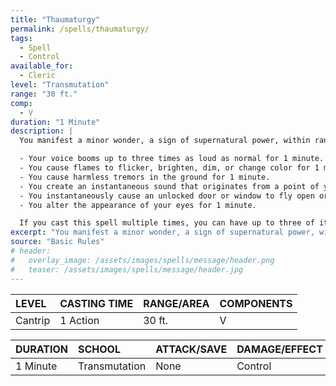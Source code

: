 ```yaml
---
title: "Thaumaturgy"
permalink: /spells/thaumaturgy/
tags:
  - Spell
  - Control
available_for:
  - Cleric
level: "Transmutation"
range: "30 ft."
comp:
  - V
duration: "1 Minute"
description: |
  You manifest a minor wonder, a sign of supernatural power, within range. You create one of the following magical effects within range:

  - Your voice booms up to three times as loud as normal for 1 minute.
  - You cause flames to flicker, brighten, dim, or change color for 1 minute.
  - You cause harmless tremors in the ground for 1 minute.
  - You create an instantaneous sound that originates from a point of your choice within range, such as a rumble of thunder, the cry of a raven, or ominous whispers.
  - You instantaneously cause an unlocked door or window to fly open or slam shut.
  - You alter the appearance of your eyes for 1 minute.

  If you cast this spell multiple times, you can have up to three of its 1-minute effects active at a time, and you can dismiss such an effect as an action.
excerpt: "You manifest a minor wonder, a sign of supernatural power, within range."
source: "Basic Rules"
# header:
#   overlay_image: /assets/images/spells/message/header.png
#   teaser: /assets/images/spells/message/header.jpg
---
```


| LEVEL          | CASTING TIME   | RANGE/AREA     | COMPONENTS     |
| :------------- | :------------- | :------------- | :------------- |
| Cantrip        | 1 Action       | 30 ft.         | V              |

| DURATION       | SCHOOL         | ATTACK/SAVE    | DAMAGE/EFFECT  |
| :------------- | :------------- | :------------- | :------------- |
| 1 Minute       | Transmutation  | None           | Control        |
